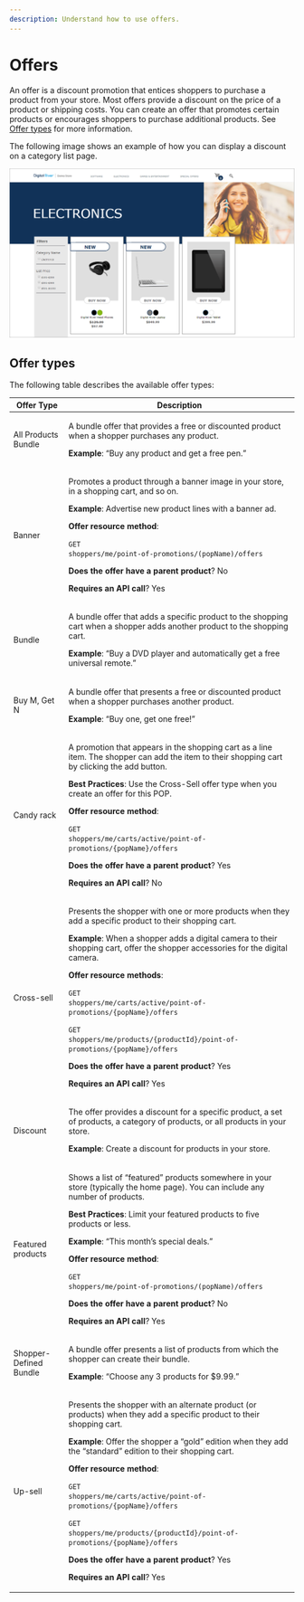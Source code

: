 ```yaml
---
description: Understand how to use offers.
---
```


# Offers

An offer is a discount promotion that entices shoppers to purchase a product from your store. Most offers provide a discount on the price of a product or shipping costs. You can create an offer that promotes certain products or encourages shoppers to purchase additional products. See [Offer types](offers.md#offer-types) for more information.

The following image shows an example of how you can display a discount on a category list page.

![](../../.gitbook/assets/discount.png)

## Offer types

The following table describes the available offer types:

| Offer Type             | Description                                                                                                                                                                                                                                                                                                                                                                                                                                                                                                                                                                                                          |
| ---------------------- | -------------------------------------------------------------------------------------------------------------------------------------------------------------------------------------------------------------------------------------------------------------------------------------------------------------------------------------------------------------------------------------------------------------------------------------------------------------------------------------------------------------------------------------------------------------------------------------------------------------------- |
| All Products Bundle    | <p>A bundle offer that provides a free or discounted product when a shopper purchases any product.</p><p><strong>Example</strong>: “Buy any product and get a free pen.”</p>                                                                                                                                                                                                                                                                                                                                                                                                                                         |
| Banner                 | <p>Promotes a product through a banner image in your store, in a shopping cart, and so on.</p><p><strong>Example</strong>: Advertise new product lines with a banner ad.</p><p><strong>Offer resource method</strong>:</p><p><code>GET shoppers/me/point-of-promotions/(popName)/offers</code></p><p><strong>Does the offer have a parent product</strong>? No</p><p><strong>Requires an API call</strong>? Yes</p>                                                                                                                                                                                                  |
| Bundle                 | <p>A bundle offer that adds a specific product to the shopping cart when a shopper adds another product to the shopping cart.</p><p><strong>Example</strong>: “Buy a DVD player and automatically get a free universal remote.”</p>                                                                                                                                                                                                                                                                                                                                                                                  |
| Buy M, Get N           | <p>A bundle offer that presents a free or discounted product when a shopper purchases another product.</p><p><strong>Example</strong>: “Buy one, get one free!”</p>                                                                                                                                                                                                                                                                                                                                                                                                                                                  |
| Candy rack             | <p>A promotion that appears in the shopping cart as a line item. The shopper can add the item to their shopping cart by clicking the add button.</p><p><strong>Best Practices</strong>: Use the Cross-Sell offer type when you create an offer for this POP.</p><p><strong>Offer resource method</strong>:</p><p><code>GET shoppers/me/carts/active/point-of-promotions/{popName}/offers</code></p><p><strong>Does the offer have a parent product</strong>? Yes</p><p><strong>Requires an API call</strong>? No</p>                                                                                                 |
| Cross-sell             | <p>Presents the shopper with one or more products when they add a specific product to their shopping cart.</p><p><strong>Example</strong>: When a shopper adds a digital camera to their shopping cart, offer the shopper accessories for the digital camera.</p><p><strong>Offer resource methods</strong>:</p><p><code>GET shoppers/me/carts/active/point-of-promotions/{popName}/offers</code></p><p><code>GET shoppers/me/products/{productId}/point-of-promotions/{popName}/offers</code></p><p><strong>Does the offer have a parent product</strong>? Yes</p><p><strong>Requires an API call</strong>? Yes</p> |
| Discount               | <p>The offer provides a discount for a specific product, a set of products, a category of products, or all products in your store.</p><p><strong>Example</strong>: Create a discount for products in your store.</p>                                                                                                                                                                                                                                                                                                                                                                                                 |
| Featured products      | <p>Shows a list of “featured” products somewhere in your store (typically the home page). You can include any number of products.</p><p><strong>Best Practices</strong>: Limit your featured products to five products or less.</p><p><strong>Example</strong>: “This month’s special deals.”</p><p><strong>Offer resource method</strong>:</p><p><code>GET shoppers/me/point-of-promotions/(popName)/offers</code></p><p><strong>Does the offer have a parent product</strong>? No</p><p><strong>Requires an API call</strong>? Yes</p>                                                                             |
| Shopper-Defined Bundle | <p>A bundle offer presents a list of products from which the shopper can create their bundle.</p><p><strong>Example</strong>: “Choose any 3 products for $9.99.”</p>                                                                                                                                                                                                                                                                                                                                                                                                                                                 |
| Up-sell                | <p>Presents the shopper with an alternate product (or products) when they add a specific product to their shopping cart.</p><p><strong>Example</strong>: Offer the shopper a “gold” edition when they add the “standard” edition to their shopping cart.</p><p><strong>Offer resource method</strong>:</p><p><code>GET shoppers/me/carts/active/point-of-promotions/{popName}/offers</code></p><p><code>GET shoppers/me/products/{productId}/point-of-promotions/{popName}/offers</code></p><p><strong>Does the offer have a parent product</strong>? Yes</p><p><strong>Requires an API call</strong>? Yes</p>       |
